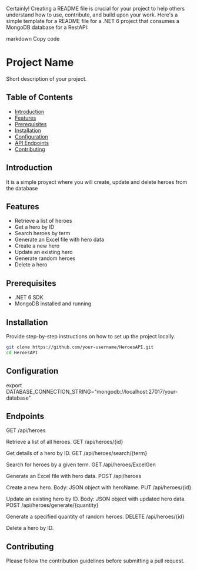 
Certainly! Creating a README file is crucial for your project to help others understand how to use, contribute, and build upon your work. Here's a simple template for a README file for a .NET 6 project that consumes a MongoDB database for a RestAPI:

markdown
Copy code
# Project Name

Short description of your project.

## Table of Contents

- [Introduction](#introduction)
- [Features](#features)
- [Prerequisites](#prerequisites)
- [Installation](#installation)
- [Configuration](#configuration)
- [API Endpoints](#api-endpoints)
- [Contributing](#contributing)


## Introduction

It is a simple proyect where you will create, update and delete  heroes from the database

## Features

- Retrieve a list of heroes
- Get a hero by ID
- Search heroes by term
- Generate an Excel file with hero data
- Create a new hero
- Update an existing hero
- Generate random heroes
- Delete a hero

## Prerequisites

- .NET 6 SDK
- MongoDB installed and running
  

## Installation

Provide step-by-step instructions on how to set up the project locally.

```bash
git clone https://github.com/your-username/HeroesAPI.git
cd HeroesAPI
```

## Configuration
export DATABASE_CONNECTION_STRING="mongodb://localhost:27017/your-database"

## Endpoints
GET /api/heroes

Retrieve a list of all heroes.
GET /api/heroes/{id}

Get details of a hero by ID.
GET /api/heroes/search/{term}

Search for heroes by a given term.
GET /api/heroes/ExcelGen

Generate an Excel file with hero data.
POST /api/heroes

Create a new hero.
Body: JSON object with heroName.
PUT /api/heroes/{id}

Update an existing hero by ID.
Body: JSON object with updated hero data.
POST /api/heroes/generate/{quantity}

Generate a specified quantity of random heroes.
DELETE /api/heroes/{id}

Delete a hero by ID.

## Contributing
Please follow the contribution guidelines before submitting a pull request.
